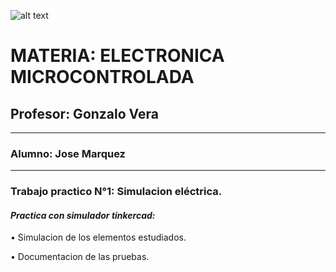 ![alt text](<../../Recursos/Visual/Logo EM.png>)

# MATERIA: ELECTRONICA MICROCONTROLADA
## Profesor: Gonzalo Vera
___
### Alumno: Jose Marquez
___

### **Trabajo practico N°1: Simulacion eléctrica.**


#### ***Practica con simulador tinkercad:***  


• Simulacion de los elementos estudiados.  

• Documentacion de las pruebas.